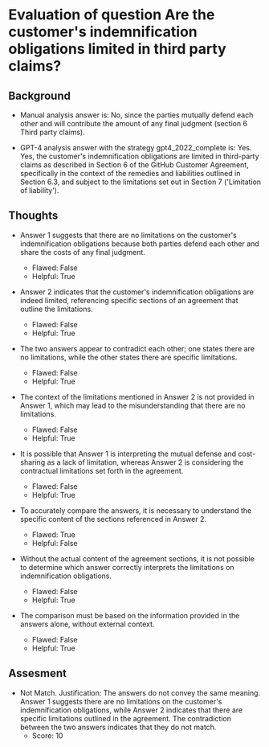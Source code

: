 # Evaluation of question Are the customer's indemnification obligations limited in third party claims?
## Background
- Manual analysis answer is: No, since the parties mutually defend each other and will contribute the amount of any final judgment (section 6 Third party claims).

- GPT-4 analysis answer with the strategy gpt4_2022_complete is: Yes. Yes, the customer's indemnification obligations are limited in third-party claims as described in Section 6 of the GitHub Customer Agreement, specifically in the context of the remedies and liabilities outlined in Section 6.3, and subject to the limitations set out in Section 7 ('Limitation of liability').
## Thoughts
- Answer 1 suggests that there are no limitations on the customer's indemnification obligations because both parties defend each other and share the costs of any final judgment.
  - Flawed: False
  - Helpful: True

- Answer 2 indicates that the customer's indemnification obligations are indeed limited, referencing specific sections of an agreement that outline the limitations.
  - Flawed: False
  - Helpful: True

- The two answers appear to contradict each other; one states there are no limitations, while the other states there are specific limitations.
  - Flawed: False
  - Helpful: True

- The context of the limitations mentioned in Answer 2 is not provided in Answer 1, which may lead to the misunderstanding that there are no limitations.
  - Flawed: False
  - Helpful: True

- It is possible that Answer 1 is interpreting the mutual defense and cost-sharing as a lack of limitation, whereas Answer 2 is considering the contractual limitations set forth in the agreement.
  - Flawed: False
  - Helpful: True

- To accurately compare the answers, it is necessary to understand the specific content of the sections referenced in Answer 2.
  - Flawed: True
  - Helpful: False

- Without the actual content of the agreement sections, it is not possible to determine which answer correctly interprets the limitations on indemnification obligations.
  - Flawed: False
  - Helpful: True

- The comparison must be based on the information provided in the answers alone, without external context.
  - Flawed: False
  - Helpful: True

## Assesment
- Not Match. Justification: The answers do not convey the same meaning. Answer 1 suggests there are no limitations on the customer's indemnification obligations, while Answer 2 indicates that there are specific limitations outlined in the agreement. The contradiction between the two answers indicates that they do not match.
  - Score: 10

